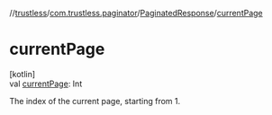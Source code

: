 //[trustless](../../../index.md)/[com.trustless.paginator](../index.md)/[PaginatedResponse](index.md)/[currentPage](current-page.md)

# currentPage

[kotlin]\
val [currentPage](current-page.md): Int

The index of the current page, starting from 1.
